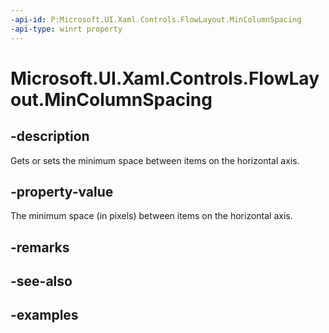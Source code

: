 ```yaml
---
-api-id: P:Microsoft.UI.Xaml.Controls.FlowLayout.MinColumnSpacing
-api-type: winrt property
---
```


# Microsoft.UI.Xaml.Controls.FlowLayout.MinColumnSpacing

<!--
public double MinColumnSpacing { get; set; }
-->

## -description

Gets or sets the minimum space between items on the horizontal axis.

## -property-value

The minimum space (in pixels) between items on the horizontal axis.

## -remarks

## -see-also

## -examples

